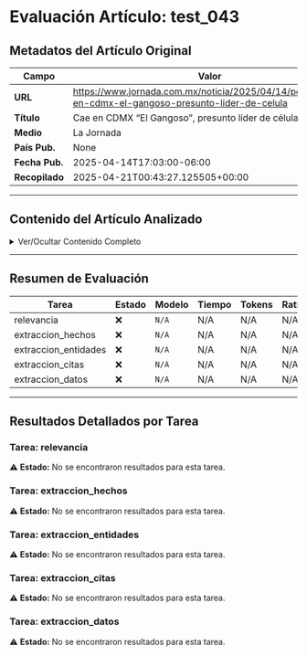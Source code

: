 # Evaluación Artículo: test_043

## Metadatos del Artículo Original

| Campo          | Valor                                      |
|----------------|--------------------------------------------|
| **URL**        | https://www.jornada.com.mx/noticia/2025/04/14/politica/cae-en-cdmx-el-gangoso-presunto-lider-de-celula           |
| **Título**     | Cae en CDMX “El Gangoso”, presunto líder de célula criminal       |
| **Medio**      | La Jornada         |
| **País Pub.**  | None |
| **Fecha Pub.** | 2025-04-14T17:03:00-06:00 |
| **Recopilado** | 2025-04-21T00:43:27.125505+00:00 |

---

## Contenido del Artículo Analizado

<details>
<summary>Ver/Ocultar Contenido Completo</summary>

```text
Ciudad de México. Autoridades federales detuvieron este lunes en la Ciudad de México y en Puebla a siete presuntos integrantes de una célula delictiva del “Cártel del Pacífico” dedicada a la elaboración y distribución de droga, entre ellos al supuesto líder del grupo, Joel Alfonso Urrea Yariar, alias El Gangoso, de 38 años de edad.
De acuerdo con fuentes del Gabinete de Seguridad, El Gangoso ordenó el 23 de marzo, en Carrizalejo, Sinaloa, un ataque con drones armados contra soldados, en represalia por una incautación previa. También era el encargado de la fabricación de cristal en laboratorios clandestinos ubicados en Sinaloa y Puebla (cerca de Chachapa) y utilizaban como bodegas casas del Fraccionamiento Los Héroes.
Junto a Urrea fue aprehendido en la Alcaldía Azcapotzalco junto con Javier Ernesto López Lara, supuesto integrante de la misma célula delictiva. Al momento de su detención, se les aseguró un arma corta, un cargador, nueve cartuchos útiles, una bolsa de plástico con metanfetamina, una tablet, dos identificaciones, dinero en efectivo y equipos telefónicos.
Paralelamente, en las colonias poblanas Los Héroes Puebla 2ª Sección y Granjas de San Isidro, en dos acciones, se detuvo a dos presuntos integrantes de la misma célula criminal, Germán Eduardo Yuriar Martínez, de 31 años, alias El Chapo, y Fabián Gaspar Aguilar Rendón de 41 años, a quienes se le aseguró un arma larga, tres cargadores abastecidos, 30 cartuchos útiles y tres paquetes con posible droga.
También, al ejecutar tres órdenes de cateo en inmuebles en Puebla, se detuvo a dos mujeres y un hombre, se aseguraron dos vehículos, seis paquetes con 30 kilos de marihuana, y equipos telefónicos.
En los operativos participaron elementos de la Secretaría de la Defensa Nacional (Defensa), Secretaría de Seguridad y Protección Ciudadana (SSPC) y Guardia Nacional (GN), en coordinación con la Fiscalía General de la República (FGR), Secretaría de Marina (Semar) y de la Secretaría de Seguridad Ciudadana (SSC) de la Ciudad de México.
```
</details>

---

## Resumen de Evaluación

| Tarea | Estado | Modelo | Tiempo | Tokens | Ratio |
|-------|--------|--------|--------|--------|-------|
| relevancia | ❌ | `N/A` | N/A | N/A | N/A |
| extraccion_hechos | ❌ | `N/A` | N/A | N/A | N/A |
| extraccion_entidades | ❌ | `N/A` | N/A | N/A | N/A |
| extraccion_citas | ❌ | `N/A` | N/A | N/A | N/A |
| extraccion_datos | ❌ | `N/A` | N/A | N/A | N/A |

---

## Resultados Detallados por Tarea

### Tarea: relevancia

⚠️ **Estado:** No se encontraron resultados para esta tarea.


### Tarea: extraccion_hechos

⚠️ **Estado:** No se encontraron resultados para esta tarea.


### Tarea: extraccion_entidades

⚠️ **Estado:** No se encontraron resultados para esta tarea.


### Tarea: extraccion_citas

⚠️ **Estado:** No se encontraron resultados para esta tarea.


### Tarea: extraccion_datos

⚠️ **Estado:** No se encontraron resultados para esta tarea.
